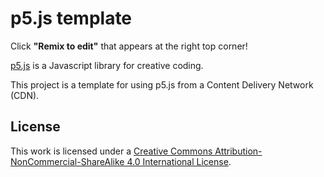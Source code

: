 # p5.js template

Click **"Remix to edit"** that appears at the right top corner!

[p5.js](https://p5js.org) is a Javascript library for creative coding.

This project is a template for using p5.js from a Content Delivery Network
(CDN).

## License

This work is licensed under a [Creative Commons
Attribution-NonCommercial-ShareAlike 4.0 International
License](http://creativecommons.org/licenses/by-nc-sa/4.0/).
